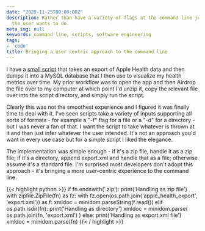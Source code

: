 ```yaml
---
date: "2020-11-25T00:00:00Z"
description: Rather than have a variety of flags at the command line just infer what
  the user wants to do.
meta_img: null
keywords: command line, scripts, software engineering
tags:
- 'code'
title: Bringing a user centric approach to the command line
---
```


I have a [small script](https://github.com/dangoldin/health-stats/blob/master/get_health.py) that takes an export of Apple Health data and then dumps it into a MySQL database that I then use to visualize my health metrics over time. My prior workflow was to open the app and then Airdrop the file over to my computer at which point I'd unzip it, copy the relevant file over into the script directory, and simply run the script.

Clearly this was not the smoothest experience and I figured it was finally time to deal with it. I've seen scripts take a variety of inputs supporting all sorts of formats - for example a "-f" flag for a file or a "-d" for a directory - but I was never a fan of that. I want the script to take whatever is thrown at it and then just infer whatever the user intended. It's not an approach you'd want in every use case but for a simple script I liked the elegance.

The implementation was simple enough - if it's a zip file, handle it as a zip file; if it's a directory, append export.xml and handle that as a file; otherwise assume it's a standard file. I'm surprised most developers don't adopt this approach - it's bringing a more user-centric experience to the command line.

{{< highlight python >}}
if fn.endswith('.zip'):
    print('Handling as zip file')
    with zipfile.ZipFile(fn) as fz:
        with fz.open(os.path.join('apple_health_export', 'export.xml')) as f:
            xmldoc = minidom.parseString(f.read())
elif os.path.isdir(fn):
    print('Handling as directory')
    xmldoc = minidom.parse( os.path.join(fn, 'export.xml') )
else:
    print('Handling as export.xml file')
    xmldoc = minidom.parse(fn)
{{< / highlight >}}

